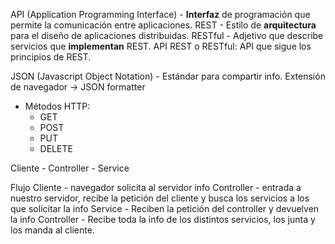 API (Application Programming Interface) - **Interfaz** de programación que permite la comunicación entre aplicaciones.
REST - Estilo de **arquitectura** para el diseño de aplicaciones distribuidas.
RESTful - Adjetivo que describe servicios que **implementan** REST.
API REST o RESTful: API que sigue los principios de REST.

JSON (Javascript Object Notation) - Estándar para compartir info.
Extensión de navegador -> JSON formatter

- Métodos HTTP:
  - GET
  - POST
  - PUT
  - DELETE


Cliente - Controller - Service

Flujo
Cliente - navegador solicita al servidor info
Controller - entrada a nuestro servidor, recibe la petición del cliente y busca los servicios a los que solicitar la info
Service - Reciben la petición del controller y devuelven la info
Controller - Recibe toda la info de los distintos servicios, los junta y los manda al cliente.